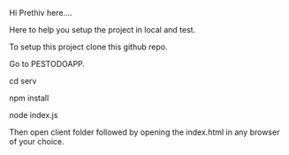 Hi Prethiv here....

Here to help you setup the project in local and test.

To setup this project clone this github repo.

Go to PESTODOAPP.

cd serv

npm install

node index.js

Then open client folder followed by opening the index.html in any browser of your choice.